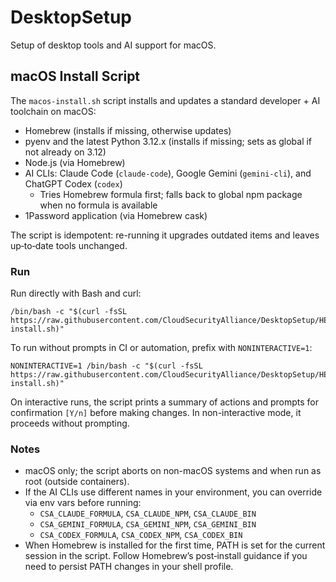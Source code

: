 # DesktopSetup

Setup of desktop tools and AI support for macOS.

## macOS Install Script

The `macos-install.sh` script installs and updates a standard developer + AI toolchain on macOS:

- Homebrew (installs if missing, otherwise updates)
- pyenv and the latest Python 3.12.x (installs if missing; sets as global if not already on 3.12)
- Node.js (via Homebrew)
- AI CLIs: Claude Code (`claude-code`), Google Gemini (`gemini-cli`), and ChatGPT Codex (`codex`)
  - Tries Homebrew formula first; falls back to global npm package when no formula is available
- 1Password application (via Homebrew cask)

The script is idempotent: re-running it upgrades outdated items and leaves up‑to‑date tools unchanged.

### Run

Run directly with Bash and curl:

```
/bin/bash -c "$(curl -fsSL https://raw.githubusercontent.com/CloudSecurityAlliance/DesktopSetup/HEAD/macos-install.sh)"
```

To run without prompts in CI or automation, prefix with `NONINTERACTIVE=1`:

```
NONINTERACTIVE=1 /bin/bash -c "$(curl -fsSL https://raw.githubusercontent.com/CloudSecurityAlliance/DesktopSetup/HEAD/macos-install.sh)"
```

On interactive runs, the script prints a summary of actions and prompts for confirmation `[Y/n]` before making changes. In non-interactive mode, it proceeds without prompting.

### Notes

- macOS only; the script aborts on non-macOS systems and when run as root (outside containers).
- If the AI CLIs use different names in your environment, you can override via env vars before running:
  - `CSA_CLAUDE_FORMULA`, `CSA_CLAUDE_NPM`, `CSA_CLAUDE_BIN`
  - `CSA_GEMINI_FORMULA`, `CSA_GEMINI_NPM`, `CSA_GEMINI_BIN`
  - `CSA_CODEX_FORMULA`, `CSA_CODEX_NPM`, `CSA_CODEX_BIN`
- When Homebrew is installed for the first time, PATH is set for the current session in the script. Follow Homebrew’s post‑install guidance if you need to persist PATH changes in your shell profile.
